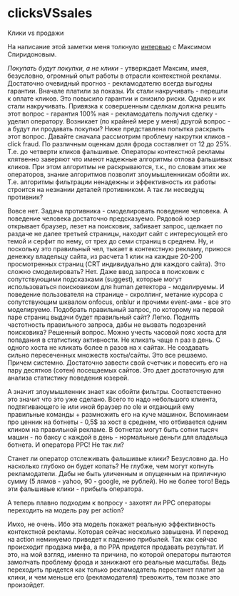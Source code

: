 # clicksVSsales
Клики vs продажи

На написание этой заметки меня толкнуло <a href=" http://www.forbes.ru/tehno-opinion/internet-i-telekommunikatsii/59761-nas-zhdet-sereznaya-evolyutsiya-reklamnogo-rezultat">интервью</a> с Максимом Спиридоновым.

<i>Покупать будут покупки, а не клики</i> - утверждает Максим, имея, безусловно, огромный опыт работы в отрасли контекстной рекламы. Достаточно очевидный прогноз - рекламодателю всегда выгодны гарантии. Вначале платили за показы. Их стали накручивать - перешли к оплате кликов. Это повысило гарантии и снизило риски. Однако и их стали накручивать. Привязка к совершенным сделкам должна решить этот вопрос - гарантия 100% ная - рекламодатель получил сделку - уделил оператору.
Возникает (по крайней мере у меня) другой вопрос - а будут ли продавать покупки? Ниже представлена попытка раскрыть этот вопрос.
<habracut>
Давайте сначала рассмотрим проблему накрутки кликов - click fraud. По различным оценкам доля фрода составляет от 12 до 25%. Т.е. до четверти кликов фальшивые. Операторы контекстной рекламы клятвенно заверяют что имеют надежные алгоритмы отлова фальшивых кликов. При этом алгоритмы не раскрываются, т.к., по словам этих же операторов, знание алгоритмов позволит злоумышленникам обойти их. Т.е. алгоритмы фильтрации ненадежны и эффективность их работы строится на незнании деталей противником. А так ли несведущ противник?

Вовсе нет. Задача противника - смоделировать поведение человека. А поведение человека достаточно предсказуемо. Рядовой юзер открывает браузер, лезет на поисковик, забивает запрос, щелкает по раздаче не далее третьей страницы, находит сайт с интересующей его темой и серфит по нему, от трех до семи страниц в среднем. Ну, и поскольку это правильный чел, тыкает в контекстную рекламу, принося денежку владельцу сайта, из расчета 1 клик на каждые 20-200 просмотренных страниц (CRT индивидуально для каждого сайта). Это сложно смоделировать? Нет. Даже ввод запроса в поисковик с сопутствующими подсказками (suggest), которые могут использоваться поисковиком для human детектора - моделируемы. И поведение пользователя на странице - скроллинг, метание курсора с сопутствующим шквалом onfocus, onblur и прочими event-ами - все это моделируемо. Подобрать правильный запрос, по которому на первой паре страниц выдачи будет правильный сайт? Легко. Поднять частотность правильного запроса, дабы не вызвать подозрений поисковика? Решенный вопрос. Можно учесть часовой пояс хоста для попадания в статистику активности. Не кликать чаще n раз в день. С одного хоста не кликать более n разов на x сайтах. Не создавать сильно пересеченных множеств хосты/сайты. Это все решаемо. Причем системно. Достаточно завести свой счетчик и повесить его на пару десятков (сотен) посещаемых сайтов. Это дает достаточную для анализа статистику поведения юзерей.

А значит злоумышленник знает как обойти фильтры. Соответственно это значит что это уже сделано. Всего то надо небольшого клиента, подтягивающего ie  или иной браузер по ole  и отдающий ему правильные команды + размножить его на куче машинок. Вспоминаем про ценник на ботнеты - 0,5$ за хост в среднем, что отбивается одним кликом на правильной рекламе. В ботнетах могут быть сотни тысяч машин - по баксу с каждой в день - нормальные деньги для владельца ботнета. И оператора PPC! Не так ли?

Станет ли оператор отслеживать фальшивые клики? Безусловно да. Но насколько глубоко он будет копать? Не глубже, чем могут копнуть рекламодатели. Дабы не быть уличенным и опущенным на приличную сумму (5 лямов - yahoo, 90 - google, не рублей). Но не более того! Ведь эти фальшивые клики - прибыль оператора.

А теперь плавно подходим к вопросу - захотят ли PPC операторы переходить на модель pay per action?

Имхо, не очень. Ибо эта модель покажет реальную эффективность контекстной рекламы. Которая сейчас несколько завышена. И переход на action неминуемо приведет к падению прибылей. Так как сейчас происходит продажа мифа, а по PPA придется продавать результат. И это, на мой взгляд, именно та причина, по которой операторы пытаются замолчать проблему фрода и занижают его реальные масштабы. Ведь переходить придется как только рекламодатель перестанет платит за клики, и чем меньше его (рекламодателя) тревожить, тем позже это произойдет.
